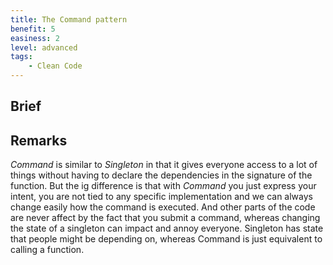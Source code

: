 ```yaml
---
title: The Command pattern
benefit: 5
easiness: 2
level: advanced
tags:
    - Clean Code
---
```


## Brief

## Remarks

*Command* is similar to *Singleton* in that it gives everyone access to a lot of things without having to declare the dependencies in the signature of the function. But the ig difference is that with *Command* you just express your intent, you are not tied to any specific implementation and we can always change easily how the command is executed. And other parts of the code are never affect by the fact that you submit a command, whereas changing the state of a singleton can impact and annoy everyone. Singleton has state that people might be depending on, whereas Command is just equivalent to calling a function.